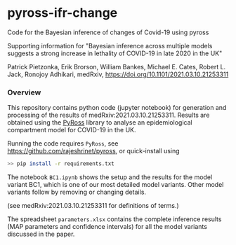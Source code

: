 # pyross-ifr-change
Code for the Bayesian inference of changes of Covid-19 using pyross

Supporting information for "Bayesian inference across multiple models suggests a strong increase in lethality of COVID-19 in late 2020 in the UK"

Patrick Pietzonka, Erik Brorson, William Bankes, Michael E. Cates, Robert L. Jack, Ronojoy Adhikari, medRxiv, https://doi.org/10.1101/2021.03.10.21253311

### Overview

This repository contains python code (jupyter notebook) for generation and processing of the results of medRxiv:2021.03.10.21253311. Results are obtained using the [PyRoss](https://github.com/rajeshrinet/pyross) library to analyse an epidemiological compartment model for COVID-19 in the UK.

Running the code requires `PyRoss`, see
<https://github.com/rajeshrinet/pyross>, or quick-install using
```bash
>> pip install -r requirements.txt
```

The notebook `BC1.ipynb` shows the setup and the results for the model variant BC1, which is one of our most detailed model variants. Other model variants follow by removing or changing details.

(see medRxiv:2021.03.10.21253311 for definitions of terms.)

The spreadsheet `parameters.xlsx` contains the complete inference results (MAP parameters and confidence intervals) for all the model variants discussed in the paper.
